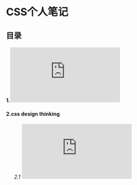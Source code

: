 CSS个人笔记
====
目录
----
#### 1.![margin和padding](https://github.com/Acegem/css/blob/master/tmp/margin&padding.md)
#### 2.css design thinking
###### &nbsp;&nbsp;　2.1 ![不建议用 *{margin: 0px;padding: 0px;} 这种写法](https://github.com/Acegem/css/blob/master/tmp/css%20design%20thinking_1.md)
